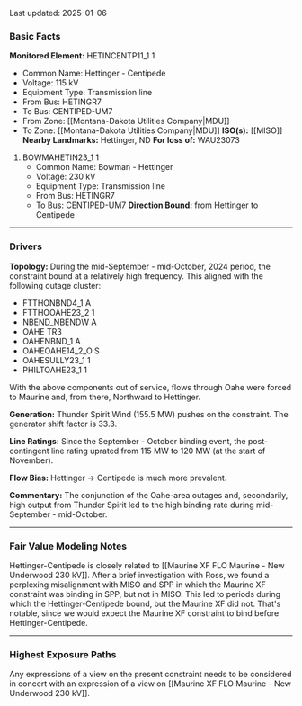 Last updated: 2025-01-06
### Basic Facts
**Monitored Element:** HETINCENTP11_1 1
- Common Name: Hettinger - Centipede
- Voltage: 115 kV
- Equipment Type: Transmission line
- From Bus: HETINGR7
- To Bus: CENTIPED-UM7
- From Zone: [[Montana-Dakota Utilities Company|MDU]]
- To Zone: [[Montana-Dakota Utilities Company|MDU]]
**ISO(s):** [[MISO]]
**Nearby Landmarks:** Hettinger, ND
**For loss of:** WAU23073
1. BOWMAHETIN23_1 1
    - Common Name: Bowman - Hettinger
    - Voltage: 230 kV
	- Equipment Type: Transmission line
    - From Bus: HETINGR7
    - To Bus: CENTIPED-UM7
**Direction Bound:** from Hettinger to Centipede

---
### Drivers
**Topology:**
During the mid-September - mid-October, 2024 period, the constraint bound at a relatively high frequency. This aligned with the following outage cluster:
- FTTHONBND4_1 A
- FTTHOOAHE23_2 1
- NBEND_NBENDW A
- OAHE TR3
- OAHENBND_1 A
- OAHEOAHE14_2_O S
- OAHESULLY23_1 1
- PHILTOAHE23_1 1

With the above components out of service, flows through Oahe were forced to Maurine and, from there, Northward to Hettinger.

**Generation:**
Thunder Spirit Wind (155.5 MW) pushes on the constraint. The generator shift factor is 33.3. 

**Line Ratings:**
Since the September - October binding event, the post-contingent line rating uprated from 115 MW to 120 MW (at the start of November).

**Flow Bias:**
Hettinger -> Centipede is much more prevalent.

**Commentary:**
The conjunction of the Oahe-area outages and, secondarily, high output from Thunder Spirit led to the high binding rate during mid-September - mid-October.

---
### Fair Value Modeling Notes
Hettinger-Centipede is closely related to [[Maurine XF FLO Maurine - New Underwood 230 kV]]. After a brief investigation with Ross, we found a perplexing misalignment with MISO and SPP in which the Maurine XF constraint was binding in SPP, but not in MISO. This led to periods during which the Hettinger-Centipede bound, but the Maurine XF did not. That's notable, since we would expect the Maurine XF constraint to bind before Hettinger-Centipede.

---
### Highest Exposure Paths
Any expressions of a view on the present constraint needs to be considered in concert with an expression of a view on [[Maurine XF FLO Maurine - New Underwood 230 kV]].

